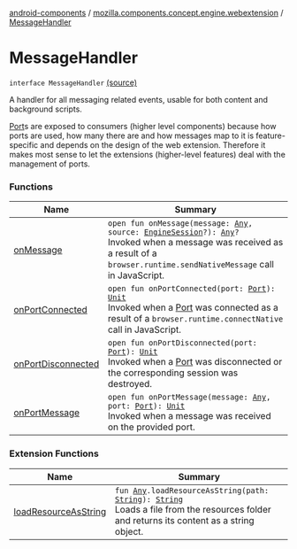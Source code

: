 [android-components](../../index.md) / [mozilla.components.concept.engine.webextension](../index.md) / [MessageHandler](./index.md)

# MessageHandler

`interface MessageHandler` [(source)](https://github.com/mozilla-mobile/android-components/blob/master/components/concept/engine/src/main/java/mozilla/components/concept/engine/webextension/WebExtension.kt#L177)

A handler for all messaging related events, usable for both content and
background scripts.

[Port](../-port/index.md)s are exposed to consumers (higher level components) because
how ports are used, how many there are and how messages map to it
is feature-specific and depends on the design of the web extension.
Therefore it makes most sense to let the extensions (higher-level
features) deal with the management of ports.

### Functions

| Name | Summary |
|---|---|
| [onMessage](on-message.md) | `open fun onMessage(message: `[`Any`](https://kotlinlang.org/api/latest/jvm/stdlib/kotlin/-any/index.html)`, source: `[`EngineSession`](../../mozilla.components.concept.engine/-engine-session/index.md)`?): `[`Any`](https://kotlinlang.org/api/latest/jvm/stdlib/kotlin/-any/index.html)`?`<br>Invoked when a message was received as a result of a `browser.runtime.sendNativeMessage` call in JavaScript. |
| [onPortConnected](on-port-connected.md) | `open fun onPortConnected(port: `[`Port`](../-port/index.md)`): `[`Unit`](https://kotlinlang.org/api/latest/jvm/stdlib/kotlin/-unit/index.html)<br>Invoked when a [Port](../-port/index.md) was connected as a result of a `browser.runtime.connectNative` call in JavaScript. |
| [onPortDisconnected](on-port-disconnected.md) | `open fun onPortDisconnected(port: `[`Port`](../-port/index.md)`): `[`Unit`](https://kotlinlang.org/api/latest/jvm/stdlib/kotlin/-unit/index.html)<br>Invoked when a [Port](../-port/index.md) was disconnected or the corresponding session was destroyed. |
| [onPortMessage](on-port-message.md) | `open fun onPortMessage(message: `[`Any`](https://kotlinlang.org/api/latest/jvm/stdlib/kotlin/-any/index.html)`, port: `[`Port`](../-port/index.md)`): `[`Unit`](https://kotlinlang.org/api/latest/jvm/stdlib/kotlin/-unit/index.html)<br>Invoked when a message was received on the provided port. |

### Extension Functions

| Name | Summary |
|---|---|
| [loadResourceAsString](../../mozilla.components.support.test.file/kotlin.-any/load-resource-as-string.md) | `fun `[`Any`](https://kotlinlang.org/api/latest/jvm/stdlib/kotlin/-any/index.html)`.loadResourceAsString(path: `[`String`](https://kotlinlang.org/api/latest/jvm/stdlib/kotlin/-string/index.html)`): `[`String`](https://kotlinlang.org/api/latest/jvm/stdlib/kotlin/-string/index.html)<br>Loads a file from the resources folder and returns its content as a string object. |

